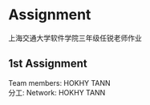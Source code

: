 # Assignment
上海交通大学软件学院三年级任锐老师作业

## 1st Assignment 
Team members: HOKHY TANN        
分工: Network: HOKHY TANN
